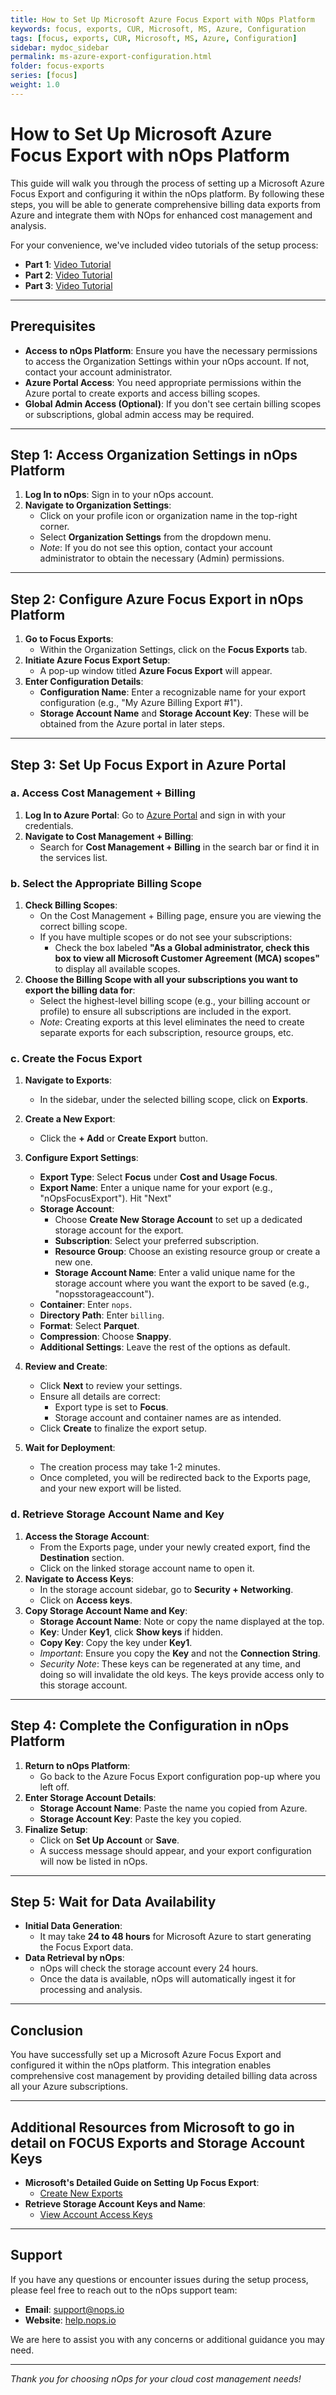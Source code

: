 ```yaml
---
title: How to Set Up Microsoft Azure Focus Export with NOps Platform
keywords: focus, exports, CUR, Microsoft, MS, Azure, Configuration
tags: [focus, exports, CUR, Microsoft, MS, Azure, Configuration]
sidebar: mydoc_sidebar
permalink: ms-azure-export-configuration.html
folder: focus-exports
series: [focus]
weight: 1.0
---
```



# How to Set Up Microsoft Azure Focus Export with nOps Platform

This guide will walk you through the process of setting up a Microsoft Azure Focus Export and configuring it within the nOps platform. By following these steps, you will be able to generate comprehensive billing data exports from Azure and integrate them with NOps for enhanced cost management and analysis.

For your convenience, we've included video tutorials of the setup process:

- **Part 1**: [Video Tutorial](https://www.loom.com/share/fbc2acbcc8b3472c96c4e9b5f2901848?sid=07c345c0-fe6c-4e73-b3a5-26f19f2d69b6)
- **Part 2**: [Video Tutorial](https://www.loom.com/share/58d9e8e6f8ea404aa1ee845fd0373b59?sid=cdfec151-6d82-4115-98c0-f6443ce1102a)
- **Part 3**: [Video Tutorial](https://www.loom.com/share/65b4788f2bfd4112a4fe22a1ccfa4b94?sid=aac6f8af-7dbc-42cd-8993-40d1ee647f62)

---


## Prerequisites

- **Access to nOps Platform**: Ensure you have the necessary permissions to access the Organization Settings within your nOps account. If not, contact your account administrator.
- **Azure Portal Access**: You need appropriate permissions within the Azure portal to create exports and access billing scopes.
- **Global Admin Access (Optional)**: If you don't see certain billing scopes or subscriptions, global admin access may be required.

---

## Step 1: Access Organization Settings in nOps Platform

1. **Log In to nOps**: Sign in to your nOps account.
2. **Navigate to Organization Settings**:
   - Click on your profile icon or organization name in the top-right corner.
   - Select **Organization Settings** from the dropdown menu.
   - *Note*: If you do not see this option, contact your account administrator to obtain the necessary (Admin) permissions.

---

## Step 2: Configure Azure Focus Export in nOps Platform

1. **Go to Focus Exports**:
   - Within the Organization Settings, click on the **Focus Exports** tab.
2. **Initiate Azure Focus Export Setup**:
   - A pop-up window titled **Azure Focus Export** will appear.
3. **Enter Configuration Details**:
   - **Configuration Name**: Enter a recognizable name for your export configuration (e.g., "My Azure Billing Export #1").
   - **Storage Account Name** and **Storage Account Key**: These will be obtained from the Azure portal in later steps.

---

## Step 3: Set Up Focus Export in Azure Portal

### a. Access Cost Management + Billing

1. **Log In to Azure Portal**: Go to [Azure Portal](https://portal.azure.com) and sign in with your credentials.
2. **Navigate to Cost Management + Billing**:
   - Search for **Cost Management + Billing** in the search bar or find it in the services list.

### b. Select the Appropriate Billing Scope

1. **Check Billing Scopes**:
   - On the Cost Management + Billing page, ensure you are viewing the correct billing scope.
   - If you have multiple scopes or do not see your subscriptions:
     - Check the box labeled **"As a Global administrator, check this box to view all Microsoft Customer Agreement (MCA) scopes"** to display all available scopes.
2. **Choose the Billing Scope with all your subscriptions you want to export the billing data for**:
   - Select the highest-level billing scope (e.g., your billing account or profile) to ensure all subscriptions are included in the export.
   - *Note*: Creating exports at this level eliminates the need to create separate exports for each subscription, resource groups, etc.

### c. Create the Focus Export

1. **Navigate to Exports**:
   - In the sidebar, under the selected billing scope, click on **Exports**.
2. **Create a New Export**:
   - Click the **+ Add** or **Create Export** button.
3. **Configure Export Settings**:
   - **Export Type**: Select **Focus** under **Cost and Usage Focus**.
   - **Export Name**: Enter a unique name for your export (e.g., "nOpsFocusExport"). Hit "Next"
   - **Storage Account**:
     - Choose **Create New Storage Account** to set up a dedicated storage account for the export.
     - **Subscription**: Select your preferred subscription.
     - **Resource Group**: Choose an existing resource group or create a new one.
     - **Storage Account Name**: Enter a valid unique name for the storage account where you want the export to be saved (e.g., "nopsstorageaccount").
   - **Container**: Enter `nops`.
   - **Directory Path**: Enter `billing`.
   - **Format**: Select **Parquet**.
   - **Compression**: Choose **Snappy**.
   - **Additional Settings**: Leave the rest of the options as default.

4. **Review and Create**:
   - Click **Next** to review your settings.
   - Ensure all details are correct:
     - Export type is set to **Focus**.
     - Storage account and container names are as intended.
   - Click **Create** to finalize the export setup.
5. **Wait for Deployment**:
   - The creation process may take 1-2 minutes.
   - Once completed, you will be redirected back to the Exports page, and your new export will be listed.

### d. Retrieve Storage Account Name and Key

1. **Access the Storage Account**:
   - From the Exports page, under your newly created export, find the **Destination** section.
   - Click on the linked storage account name to open it.
2. **Navigate to Access Keys**:
   - In the storage account sidebar, go to **Security + Networking**.
   - Click on **Access keys**.
3. **Copy Storage Account Name and Key**:
   - **Storage Account Name**: Note or copy the name displayed at the top.
   - **Key**: Under **Key1**, click **Show keys** if hidden.
   - **Copy Key**: Copy the key under **Key1**.
   - *Important*: Ensure you copy the **Key** and not the **Connection String**.
   - *Security Note*: These keys can be regenerated at any time, and doing so will invalidate the old keys. The keys provide access only to this storage account.

---

## Step 4: Complete the Configuration in nOps Platform

1. **Return to nOps Platform**:
   - Go back to the Azure Focus Export configuration pop-up where you left off.
2. **Enter Storage Account Details**:
   - **Storage Account Name**: Paste the name you copied from Azure.
   - **Storage Account Key**: Paste the key you copied.
3. **Finalize Setup**:
   - Click on **Set Up Account** or **Save**.
   - A success message should appear, and your export configuration will now be listed in nOps.

---

## Step 5: Wait for Data Availability

- **Initial Data Generation**:
  - It may take **24 to 48 hours** for Microsoft Azure to start generating the Focus Export data.
- **Data Retrieval by nOps**:
  - nOps will check the storage account every 24 hours.
  - Once the data is available, nOps will automatically ingest it for processing and analysis.

---

## Conclusion

You have successfully set up a Microsoft Azure Focus Export and configured it within the nOps platform. This integration enables comprehensive cost management by providing detailed billing data across all your Azure subscriptions.

---

## Additional Resources from Microsoft to go in detail on FOCUS Exports and Storage Account Keys 

- **Microsoft's Detailed Guide on Setting Up Focus Export**:
  - [Create New Exports](https://learn.microsoft.com/en-us/azure/cost-management-billing/costs/tutorial-improved-exports#create-new-exports)
- **Retrieve Storage Account Keys and Name**:
  - [View Account Access Keys](https://learn.microsoft.com/en-us/azure/storage/common/storage-account-keys-manage?tabs=azure-portal#view-account-access-keys)

---

## Support

If you have any questions or encounter issues during the setup process, please feel free to reach out to the nOps support team:

- **Email**: [support@nops.io](mailto:support@nops.io)
- **Website**: [help.nops.io](https://help.nops.io)

We are here to assist you with any concerns or additional guidance you may need.

---

*Thank you for choosing nOps for your cloud cost management needs!*
